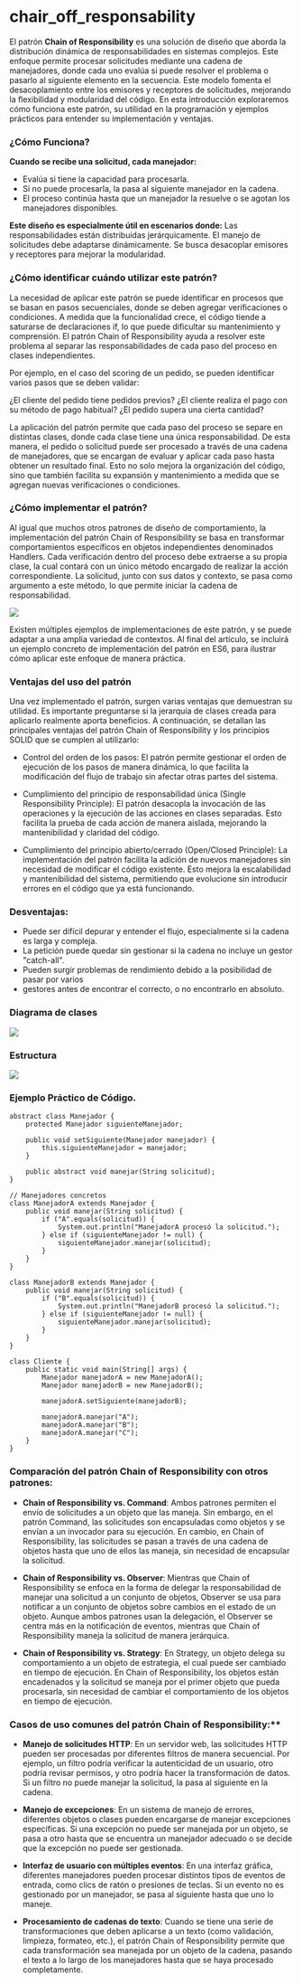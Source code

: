 # chair_off_responsability

El patrón **Chain of Responsibility** es una solución de diseño que aborda la distribución dinámica de responsabilidades en sistemas complejos. Este enfoque permite procesar solicitudes mediante una cadena de manejadores, donde cada uno evalúa si puede resolver el problema o pasarlo al siguiente elemento en la secuencia. Este modelo fomenta el desacoplamiento entre los emisores y receptores de solicitudes, mejorando la flexibilidad y modularidad del código. En esta introducción exploraremos cómo funciona este patrón, su utilidad en la programación y ejemplos prácticos para entender su implementación y ventajas.

### ¿Cómo Funciona?

**Cuando se recibe una solicitud, cada manejador:**
* Evalúa si tiene la capacidad para procesarla.
* Si no puede procesarla, la pasa al siguiente manejador en la cadena.
* El proceso continúa hasta que un manejador la resuelve o se agotan los manejadores disponibles.

**Este diseño es especialmente útil en escenarios donde:**
Las responsabilidades están distribuidas jerárquicamente.
El manejo de solicitudes debe adaptarse dinámicamente.
Se busca desacoplar emisores y receptores para mejorar la modularidad.

### ¿Cómo identificar cuándo utilizar este patrón?
La necesidad de aplicar este patrón se puede identificar en procesos que se basan en pasos secuenciales, donde se deben agregar verificaciones o condiciones. A medida que la funcionalidad crece, el código tiende a saturarse de declaraciones if, lo que puede dificultar su mantenimiento y comprensión. El patrón Chain of Responsibility ayuda a resolver este problema al separar las responsabilidades de cada paso del proceso en clases independientes.

Por ejemplo, en el caso del scoring de un pedido, se pueden identificar varios pasos que se deben validar:

¿El cliente del pedido tiene pedidos previos?
¿El cliente realiza el pago con su método de pago habitual?
¿El pedido supera una cierta cantidad?

La aplicación del patrón permite que cada paso del proceso se separe en distintas clases, donde cada clase tiene una única responsabilidad. De esta manera, el pedido o solicitud puede ser procesado a través de una cadena de manejadores, que se encargan de evaluar y aplicar cada paso hasta obtener un resultado final. Esto no solo mejora la organización del código, sino que también facilita su expansión y mantenimiento a medida que se agregan nuevas verificaciones o condiciones.

### ¿Cómo implementar el patrón?

Al igual que muchos otros patrones de diseño de comportamiento, la implementación del patrón Chain of Responsibility se basa en transformar comportamientos específicos en objetos independientes denominados Handlers. Cada verificación dentro del proceso debe extraerse a su propia clase, la cual contará con un único método encargado de realizar la acción correspondiente. La solicitud, junto con sus datos y contexto, se pasa como argumento a este método, lo que permite iniciar la cadena de responsabilidad.

![](https://miro.medium.com/v2/resize:fit:828/format:webp/0*7PGB4poMp_-feEy2.png)

Existen múltiples ejemplos de implementaciones de este patrón, y se puede adaptar a una amplia variedad de contextos. Al final del artículo, se incluirá un ejemplo concreto de implementación del patrón en ES6, para ilustrar cómo aplicar este enfoque de manera práctica.

### Ventajas del uso del patrón
Una vez implementado el patrón, surgen varias ventajas que demuestran su utilidad. Es importante preguntarse si la jerarquía de clases creada para aplicarlo realmente aporta beneficios. A continuación, se detallan las principales ventajas del patrón Chain of Responsibility y los principios SOLID que se cumplen al utilizarlo:

* Control del orden de los pasos: El patrón permite gestionar el orden de ejecución de los pasos de manera dinámica, lo que facilita la modificación del flujo de trabajo sin afectar otras partes del sistema.

* Cumplimiento del principio de responsabilidad única (Single Responsibility Principle): El patrón desacopla la invocación de las operaciones y la ejecución de las acciones en clases separadas. Esto facilita la prueba de cada acción de manera aislada, mejorando la mantenibilidad y claridad del código.

* Cumplimiento del principio abierto/cerrado (Open/Closed Principle): La implementación del patrón facilita la adición de nuevos manejadores sin necesidad de modificar el código existente. Esto mejora la escalabilidad y mantenibilidad del sistema, permitiendo que evolucione sin introducir errores en el código que ya está funcionando.

### Desventajas:

* Puede ser difícil depurar y entender el flujo, especialmente si la cadena es larga y compleja.
* La petición puede quedar sin gestionar si la cadena no incluye un gestor "catch-all".
* Pueden surgir problemas de rendimiento debido a la posibilidad de pasar por varios 
* gestores antes de encontrar el correcto, o no encontrarlo en absoluto.

### Diagrama de clases

![](https://java-design-patterns.com/assets/img/chain-of-responsibility.urm.1c5875a9.png)

### Estructura

![](https://upload.wikimedia.org/wikipedia/commons/1/1f/Chain_of_responsibility.jpg)


### Ejemplo Práctico de Código.

```// Clase abstracta base
abstract class Manejador {
    protected Manejador siguienteManejador;

    public void setSiguiente(Manejador manejador) {
        this.siguienteManejador = manejador;
    }

    public abstract void manejar(String solicitud);
}

// Manejadores concretos
class ManejadorA extends Manejador {
    public void manejar(String solicitud) {
        if ("A".equals(solicitud)) {
            System.out.println("ManejadorA procesó la solicitud.");
        } else if (siguienteManejador != null) {
            siguienteManejador.manejar(solicitud);
        }
    }
}

class ManejadorB extends Manejador {
    public void manejar(String solicitud) {
        if ("B".equals(solicitud)) {
            System.out.println("ManejadorB procesó la solicitud.");
        } else if (siguienteManejador != null) {
            siguienteManejador.manejar(solicitud);
        }
    }
}

class Cliente {
    public static void main(String[] args) {
        Manejador manejadorA = new ManejadorA();
        Manejador manejadorB = new ManejadorB();

        manejadorA.setSiguiente(manejadorB);

        manejadorA.manejar("A");
        manejadorA.manejar("B");
        manejadorA.manejar("C");
    }
}
```

### Comparación del patrón Chain of Responsibility con otros patrones:
 
 - **Chain of Responsibility vs. Command**: Ambos patrones permiten el envío de solicitudes a un objeto que las maneja. Sin embargo, en el patrón Command, las solicitudes son encapsuladas como objetos y se envían a un invocador para su ejecución. En cambio, en Chain of Responsibility, las solicitudes se pasan a través de una cadena de objetos hasta que uno de ellos las maneja, sin necesidad de encapsular la solicitud.
 
- **Chain of Responsibility vs. Observer**: Mientras que Chain of Responsibility se enfoca en la forma de delegar la responsabilidad de manejar una solicitud a un conjunto de objetos, Observer se usa para notificar a un conjunto de objetos sobre cambios en el estado de un objeto. Aunque ambos patrones usan la delegación, el Observer se centra más en la notificación de eventos, mientras que Chain of Responsibility maneja la solicitud de manera jerárquica.
 
- **Chain of Responsibility vs. Strategy**: En Strategy, un objeto delega su comportamiento a un objeto de estrategia, el cual puede ser cambiado en tiempo de ejecución. En Chain of Responsibility, los objetos están encadenados y la solicitud se maneja por el primer objeto que pueda procesarla, sin necesidad de cambiar el comportamiento de los objetos en tiempo de ejecución. 

### Casos de uso comunes del patrón Chain of Responsibility:**
 
- **Manejo de solicitudes HTTP**: En un servidor web, las solicitudes HTTP pueden ser procesadas por diferentes filtros de manera secuencial. Por ejemplo, un filtro podría verificar la autenticidad de un usuario, otro podría revisar permisos, y otro podría hacer la transformación de datos. Si un filtro no puede manejar la solicitud, la pasa al siguiente en la cadena.
 
- **Manejo de excepciones**: En un sistema de manejo de errores, diferentes objetos o clases pueden encargarse de manejar excepciones específicas. Si una excepción no puede ser manejada por un objeto, se pasa a otro hasta que se encuentra un manejador adecuado o se decide que la excepción no puede ser gestionada.
 
- **Interfaz de usuario con múltiples eventos**: En una interfaz gráfica, diferentes manejadores pueden procesar distintos tipos de eventos de entrada, como clics de ratón o presiones de teclas. Si un evento no es gestionado por un manejador, se pasa al siguiente hasta que uno lo maneje.
 
- **Procesamiento de cadenas de texto**: Cuando se tiene una serie de transformaciones que deben aplicarse a un texto (como validación, limpieza, formateo, etc.), el patrón Chain of Responsibility permite que cada transformación sea manejada por un objeto de la cadena, pasando el texto a lo largo de los manejadores hasta que se haya procesado completamente.
